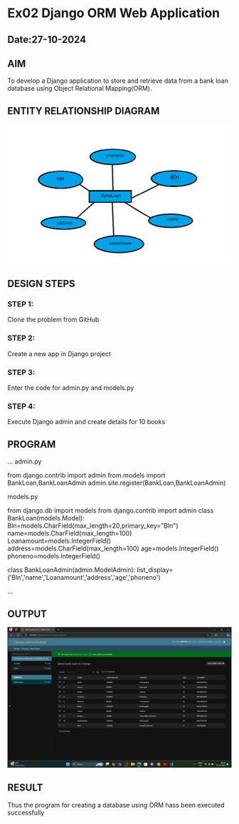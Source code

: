 # Ex02 Django ORM Web Application
## Date:27-10-2024 

## AIM
To develop a Django application to store and retrieve data from a bank loan database using Object Relational Mapping(ORM).

## ENTITY RELATIONSHIP DIAGRAM
![Alt text](<Screenshot 2024-10-27 100409.png>)



## DESIGN STEPS

### STEP 1:
Clone the problem from GitHub

### STEP 2:
Create a new app in Django project

### STEP 3:
Enter the code for admin.py and models.py

### STEP 4:
Execute Django admin and create details for 10 books

## PROGRAM
...
admin.py


from django.contrib import admin
from.models import BankLoan,BankLoanAdmin
admin.site.register(BankLoan,BankLoanAdmin)


models.py

from django.db import models
from django.contrib import admin
class BankLoan(models.Model):
 Bln=models.CharField(max_length=20,primary_key="Bln")
 name=models.CharField(max_length=100)
 Loanamount=models.IntegerField()
 address=models.CharField(max_length=100)
 age=models.IntegerField()
 phoneno=models.IntegerField()

class BankLoanAdmin(admin.ModelAdmin):
 list_display=('Bln','name','Loanamount','address','age','phoneno')

...

## OUTPUT
![Alt text](<Screenshot (14).png>)


## RESULT
Thus the program for creating a database using ORM hass been executed successfully
